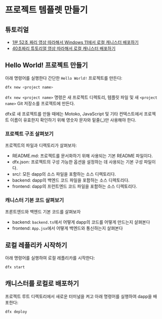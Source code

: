 # 프로젝트 템플렛 만들기

## 튜토리얼

- [1분 52초 짜리 영상 따라해서 Windows 11에서 로컬 캐니스터 배포하기](https://youtu.be/Mxel1usC5TM)
- [40초짜리 튜토리얼 영상 따라해서 로컬 캐니스터 배포하기](https://youtu.be/5tYS-UdmMfI)

## Hello World! 프로젝트 만들기

아래 명령어를 실행한다 간단한 `Hello World!` 프로젝트를 만든다:

```sh
dfx new <project name>
```

`dfx new <project name>` 명령은 새 프로젝트 디렉토리, 템플릿 파일 및 새 `<project name>` Git 저장소를 프로젝트에 만든다.

dfx로 새 프로젝트를 만들 때에는 Motoko, JavaScript 및 기타 컨텍스트에서 프로젝트 이름이 유효한지 확인하기 위해 영숫자 문자와 밑줄(\_)만 사용해야 한다.

### 프로젝트 구조 살펴보기

프로젝트의 파일과 디렉토리가 살펴보자:

- README.md: 프로젝트를 문서화하기 위해 사용되는 기본 README 파일이다.
- dfx.json: 프로젝트의 구성 가능한 옵션을 설정하는 데 사용되는 기본 구성 파일이다.
- src/: 모든 dapp의 소스 파일을 포함하는 소스 디렉토리다.
- backend: dapp의 백엔드 코드 파일을 포함하는 소스 디렉토리다.
- frontend: dapp의 프런트엔드 코드 파일을 포함하는 소스 디렉토리다.

### 캐니스터 기본 코드 살펴보기

프론트엔드와 백엔드 기본 코드를 살펴보자

- backend: `backend.ts`에서 어떻게 dapp의 코드를 어떻게 만드는지 살펴본다
- frontend: `App.jsx`에서 어떻게 백엔드와 통신하는지 살펴본다

## 로컬 레플리카 시작하기

아래 명령어를 실행하여 로컬 레플리카를 시작한다:

```sh
dfx start
```

## 캐니스터를 로컬로 배포하기

프로젝트 루트 디렉토리에서 새로운 터미널을 켜고 아래 명령어를 실행하여 dapp을 배포한다:

```sh
dfx deploy
```
